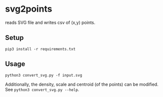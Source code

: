 # svg2points

reads SVG file and writes csv of (x,y) points.

## Setup

```
pip3 install -r requirements.txt
```

## Usage

```
python3 convert_svg.py -f input.svg
```

Additionally, the density, scale and centroid (of the points) can be modified. See `python3 convert_svg.py --help`.
